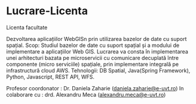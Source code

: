 # Lucrare-Licenta
Licenta facultate

Dezvoltarea aplicațiilor WebGISn prin utilizarea bazelor de date cu suport spațial.
  Scop: Studiul bazelor de date cu suport spațial și a modului de implementare a aplicațiilor Web GIS. Lucrarea va consta în implementarea unei arhitecturi bazata pe microservicii cu comunicare decuplată între componente (micro serviciile) spațiale, prin implementare integrală pe infrastructură cloud AWS.
Tehnologii: DB Spatial, Java(Spring Framework), Python, Javascript, REST API, WFS.

Profesor coordonator : Dr. Daniela Zaharie (daniela.zaharie@e-uvt.ro)
In colaborare cu : drd. Alexandru Meca (alexandru.meca@e-uvt.ro)
